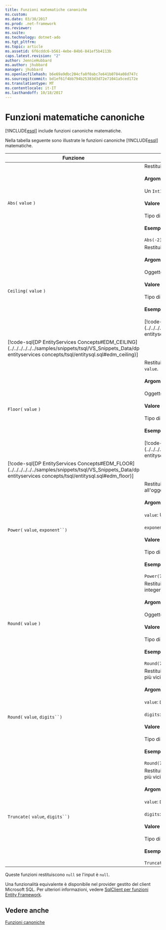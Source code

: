 ```yaml
---
title: Funzioni matematiche canoniche
ms.custom: 
ms.date: 03/30/2017
ms.prod: .net-framework
ms.reviewer: 
ms.suite: 
ms.technology: dotnet-ado
ms.tgt_pltfrm: 
ms.topic: article
ms.assetid: 6f6cddc6-b561-4ebe-84b6-841ef5b4113b
caps.latest.revision: "2"
author: JennieHubbard
ms.author: jhubbard
manager: jhubbard
ms.openlocfilehash: b6e69a9dbc204cfa8f0abc7e641b0784a08d747c
ms.sourcegitcommit: bd1ef61f4bb794b25383d3d72e71041a5ced172e
ms.translationtype: MT
ms.contentlocale: it-IT
ms.lasthandoff: 10/18/2017
---
```

# <a name="math-canonical-functions"></a>Funzioni matematiche canoniche
[!INCLUDE[esql](../../../../../../includes/esql-md.md)] include funzioni canoniche matematiche.  
  
 Nella tabella seguente sono illustrate le funzioni canoniche [!INCLUDE[esql](../../../../../../includes/esql-md.md)] matematiche.  
  
|Funzione|Descrizione|  
|--------------|-----------------|  
|`Abs(` `value` `)`|Restituisce il valore assoluto di `value`.<br /><br /> **Argomenti**<br /><br /> Un `Int16`, `Int32`, `Int64`, `Byte`, `Single`, `Double`, e `Decimal`.<br /><br /> **Valore restituito**<br /><br /> Tipo di `value`.<br /><br /> **Esempio**<br /><br /> `Abs(-2)`|  
|`Ceiling(` `value` `)`|Restituisce il valore integer più piccolo non minore di `value`.<br /><br /> **Argomenti**<br /><br /> Oggetto `Single`, `Double`, e `Decimal`.<br /><br /> **Valore restituito**<br /><br /> Tipo di `value`.<br /><br /> **Esempio**<br /><br /> [!code-csharp[DP EntityServices Concepts#EDM_CEILING](../../../../../../samples/snippets/csharp/VS_Snippets_Data/dp entityservices concepts/cs/entitysql.cs#edm_ceiling)]
 [!code-sql[DP EntityServices Concepts#EDM_CEILING](../../../../../../samples/snippets/tsql/VS_Snippets_Data/dp entityservices concepts/tsql/entitysql.sql#edm_ceiling)]|  
|`Floor(` `value` `)`|Restituisce il valore integer più grande non maggiore di `value`.<br /><br /> **Argomenti**<br /><br /> Oggetto `Single`, `Double`, e `Decimal`.<br /><br /> **Valore restituito**<br /><br /> Tipo di `value`.<br /><br /> **Esempio**<br /><br /> [!code-csharp[DP EntityServices Concepts#EDM_FLOOR](../../../../../../samples/snippets/csharp/VS_Snippets_Data/dp entityservices concepts/cs/entitysql.cs#edm_floor)]
 [!code-sql[DP EntityServices Concepts#EDM_FLOOR](../../../../../../samples/snippets/tsql/VS_Snippets_Data/dp entityservices concepts/tsql/entitysql.sql#edm_floor)]|  
|`Power(` `value`, `exponent``)`|Restituisce il risultato dell'oggetto `value` specificato all'oggetto `exponent` specificato.<br /><br /> **Argomenti**<br /><br /> `value`: Un `Int32, Int64, Double`, o `Decimal`.<br /><br /> `exponent`: Un `Int64``, Double`, o `Decimal`.<br /><br /> **Valore restituito**<br /><br /> Tipo di `value`.<br /><br /> **Esempio**<br /><br /> `Power(748.58,2)`|  
|`Round(` `value` `)`|Restituisce la parte intera di `value` arrotondata al valore integer più vicino.<br /><br /> **Argomenti**<br /><br /> Oggetto `Single`, `Double`, e `Decimal`.<br /><br /> **Valore restituito**<br /><br /> Tipo di `value`.<br /><br /> **Esempio**<br /><br /> `Round(748.58)`|  
|`Round(` `value`, `digits``)`|Restituisce `value`, arrotondato al valore di `digits` specificato più vicino.<br /><br /> **Argomenti**<br /><br /> `value`: `Double` o `Decimal`.<br /><br /> `digits`: `Int16` o `Int32`.<br /><br /> **Valore restituito**<br /><br /> Tipo di `value`.<br /><br /> **Esempio**<br /><br /> `Round(748.58,1)`|  
|`Truncate(` `value`, `digits``)`|Restituisce `value`, troncato al valore di `digits` specificato più vicino.<br /><br /> **Argomenti**<br /><br /> `value`: `Double` o `Decimal`.<br /><br /> `digits`: `Int16` o `Int32`.<br /><br /> **Valore restituito**<br /><br /> Tipo di `value`.<br /><br /> **Esempio**<br /><br /> `Truncate(748.58,1)`|  
  
 Queste funzioni restituiscono `null` se l'input è `null`.  
  
 Una funzionalità equivalente è disponibile nel provider gestito del client Microsoft SQL. Per ulteriori informazioni, vedere [SqlClient per funzioni Entity Framework](../../../../../../docs/framework/data/adonet/ef/sqlclient-for-ef-functions.md).  
  
## <a name="see-also"></a>Vedere anche  
 [Funzioni canoniche](../../../../../../docs/framework/data/adonet/ef/language-reference/canonical-functions.md)
